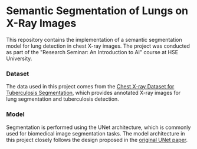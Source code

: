 # Semantic Segmentation of Lungs on X-Ray Images
This repository contains the implementation of a semantic segmentation model for lung detection in chest X-ray images. The project was conducted as part of the "Research Seminar: An Introduction to AI" course at HSE University.

### Dataset
The data used in this project comes from the [Chest X-ray Dataset for Tuberculosis Segmentation](https://www.kaggle.com/datasets/iamtapendu/chest-x-ray-lungs-segmentation), which provides annotated X-ray images for lung segmentation and tuberculosis detection.

### Model
Segmentation is performed using the UNet architecture, which is commonly used for biomedical image segmentation tasks. The model architecture in this project closely follows the design proposed in the [original UNet paper](https://arxiv.org/abs/1505.04597).
